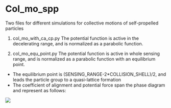 Col_mo_spp
===
Two files for different simulations for collective motions of self-propelled particles

1. col_mo_with_ca_cp.py
The potential function is active in the decelerating range, and is normalized as a parabolic function.

2. col_mo_equ_point.py
The potential function is active in whole sensing range, and is normalized as a parabolic function with an equilibrium point.

  - The equilibrium point is (SENSING_RANGE-2*COLLISION_SHELL)/2, and leads the particle group to a quasi-lattice formation
  - The coefficient of alignment and potential force span the phase diagram and represent as follows: 
<img src="http://latex.codecogs.com/gif.latex?\theta_i(t+1)=\theta_i(t)+\arctan\frac{\alpha\sum \limits_{j\in \mathcal{N}_i(t)} v_j(t)\sin(\theta_j(t))+\beta\sum \limits_{j\in \mathcal{N}_i(t)} f_{ij}(t)\sin(\psi_j(t))}{\alpha\sum \limits_{j\in \mathcal{N}_i(t)} v_j(t)\cos(\theta_i(t))+\beta\sum \limits_{j\in \mathcal{N}_i(t)} f_{ij}(t)\cos(\psi_j(t))}" /> 
